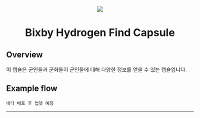 <p align="Center">
  <img src="https://bixbydevelopers.com/dev/docs-assets/resources/dev-guide/bixby_logo_github-11221940070278028369.png">
  <br/>
  <h1 align="Center">Bixby Hydrogen Find Capsule</h1>
</p>

## Overview

이 캡슐은 군인들과 군화들이 군인들에 대해 다양한 정보를 얻을 수 있는 캡슐입니다.

## Example flow

```
배타 베포 후 업뎃 예정
```
---
